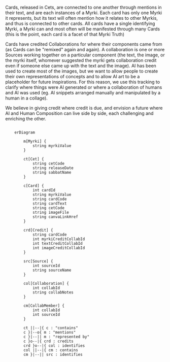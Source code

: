 Cards, released in Cets, are connected to one another through mentions in their text, and are each instances of a Myrki. Each card has only one Myrki it represents, but its text will often mention how it relates to other Myrkis, and thus is connected to other cards. All cards have a single identifying Myrki, a Myrki can and most often will be manifested through many Cards (this is the point, each card is a facet of that Myrki Truth)

Cards have credited Collaborations for where their components came from (as Cards can be "remixed" again and again). A collaboration is one or more Sources working together on a particular component (the text, the image, or the myrki itself, whomever suggested the myrki gets collaboration credit even if someone else came up with the text and the image). AI has been used to create most of the images, but we want to allow people to create their own representations of concepts and to allow AI art to be a placeholder for future inspirations. For this reason, we use this tracking to clarify where things were AI generated or where a collaboration of humans and AI was used (eg. AI snippets arranged manually and manipulated by a human in a collage). 

We believe in giving credit where credit is due, and envision a future where AI and Human Composition can live side by side, each challenging and enriching the other.

```mermaid
	
	erDiagram
		
		m[Myrki] {
			string myrkiValue
		}
	
		ct[Cet] {
			string cetCode
			string releaseDate
			string sabbatName
		}
		
		c[Card] {
			int cardId
			string myrkiValue
			string cardCode
			string cardText
			string cetCode
			string imageFile
			string canvaLinkHref
		}

		crd[Credit] {
			string cardCode
			int myrkiCreditCollabId
			int textCreditCollabId
			int imageCreditCollabId
		}
		
		src[Source] {
			int sourceId
			string sourceName
		}
		
		col[Collaboration] {
			int collabId
			string collabNotes
		}
		
		cm[CollabMember] {
			int collabId 
			int sourceId 
		}
		
		ct ||--|{ c : "contains"
		c }|--o{ m : "mentions"
		c }|--|| m : "represented by"
		c }o--|{ crd : credits 
		crd }o--|{ col : identifies
		col ||--|{ cm : contains
		cm }|--|| src : identifies 

```
